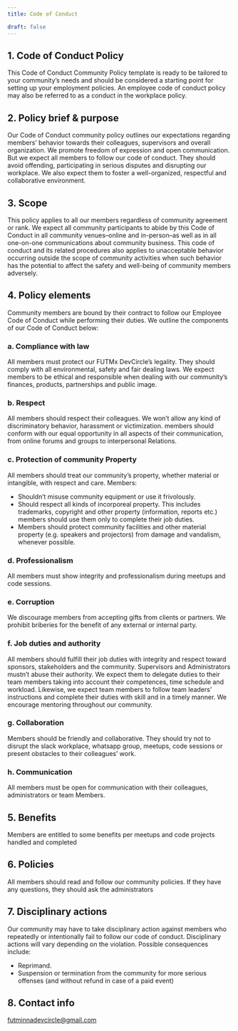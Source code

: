 ```yaml
---
title: Code of Conduct

draft: false
---
```


## 1. Code of Conduct Policy

This Code of Conduct Community Policy template is ready to be tailored to your
community’s needs and should be considered a starting point for setting up your
employment policies. An employee code of conduct policy may also be referred to as a conduct in the workplace policy.

## 2. Policy brief & purpose

Our Code of Conduct community policy outlines our expectations regarding
members’ behavior towards their colleagues, supervisors and overall organization.
We promote freedom of expression and open communication. But we expect all members to
follow our code of conduct. They should avoid offending, participating in serious disputes and
disrupting our workplace. We also expect them to foster a well-organized, respectful and
collaborative environment.


## 3. Scope

This policy applies to all our members regardless of community agreement or rank. We expect all community participants to abide by this Code of Conduct in all community venues–online and in-person–as well as in all one-on-one communications about community business. This code of conduct and its related procedures also applies to unacceptable behavior occurring outside the scope of community activities when such behavior has the potential to affect the safety and well-being of community members adversely.

## 4. Policy elements

Community members are bound by their contract to follow our Employee Code of Conduct while
performing their duties. We outline the components of our Code of Conduct below:

### a. Compliance with law

All members must protect our FUTMx DevCircle’s legality. They should comply with all environmental,
safety and fair dealing laws. We expect members to be ethical and responsible when dealing with
our community’s finances, products, partnerships and public image.

### b. Respect

All members should respect their colleagues. We won’t allow any kind of discriminatory
behavior, harassment or victimization. members should conform with our equal opportunity
in all aspects of their communication, from online forums and groups to interpersonal
Relations.


### c. Protection of community Property

All members should treat our community’s property, whether material or intangible, with respect
and care.
Members:

- Shouldn’t misuse community equipment or use it frivolously.
- Should respect all kinds of incorporeal property. This includes trademarks, copyright and
other property (information, reports etc.) members should use them only to complete their
job duties.
- Members should protect community facilities and other material property (e.g. speakers and projectors) from
damage and vandalism, whenever possible.

### d. Professionalism

All members must show integrity and professionalism during meetups and code sessions.

### e. Corruption

We discourage members from accepting gifts from clients or partners. We prohibit briberies for
the benefit of any external or internal party.

### f. Job duties and authority

All members should fulfill their job duties with integrity and respect toward sponsors,
stakeholders and the community. Supervisors and Administrators mustn’t abuse their authority. We expect them to delegate duties to their team members taking into account their competences, time schedule and workload. Likewise, we expect team members to follow team leaders’ instructions and complete their duties with skill and in a timely manner.
We encourage mentoring throughout our community.

### g. Collaboration

Members should be friendly and collaborative. They should try not to disrupt the slack workplace, whatsapp group, meetups, code sessions or present obstacles to their colleagues’ work.

### h. Communication

All members must be open for communication with their colleagues, administrators or team
Members.


## 5. Benefits

Members are entitled to some benefits per meetups and code projects handled and completed


## 6. Policies

All members should read and follow our community policies. If they have any questions, they
should ask the administrators

## 7. Disciplinary actions

Our community may have to take disciplinary action against members who repeatedly or
intentionally fail to follow our code of conduct. Disciplinary actions will vary depending on the
violation.
Possible consequences include:

- Reprimand.
- Suspension or termination from the community for more serious offenses (and without refund in case of a paid event)


## 8. Contact info

<futminnadevcircle@gmail.com>
